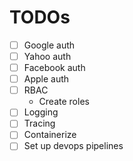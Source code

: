 # TODOs

- [ ] Google auth
- [ ] Yahoo auth
- [ ] Facebook auth
- [ ] Apple auth
- [ ] RBAC
  - Create roles
- [ ] Logging
- [ ] Tracing
- [ ] Containerize
- [ ] Set up devops pipelines
